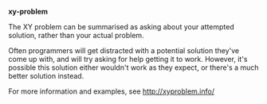 **xy-problem**

The XY problem can be summarised as asking about your attempted solution, rather than your actual problem.

Often programmers will get distracted with a potential solution they've come up with, and will try asking for help getting it to work. However, it's possible this solution either wouldn't work as they expect, or there's a much better solution instead.

For more information and examples, see http://xyproblem.info/
